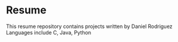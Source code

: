 # Resume
This resume repository contains projects written by Daniel Rodriguez
Languages include C, Java, Python
